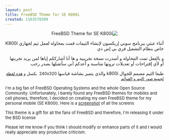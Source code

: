 ```yaml
---
layout: post
title: FreeBSD Theme for SE K800i
created: 1163578309
---
```

<p align="center" dir="rtl"><img alt="FreeBSD Theme for SE K800i" src="http://yousef.raffah.com/drupalfiles/images/k800i_freebsd2_theme_screenie.png" /><br />
</p>
<p dir="rtl">أثناء عبثي ببرنامج سوني إريكسون لإنشاء الثيمات قمت بمحاولة لعمل ثيم لجهازي K800i  خاص بنظام التشغيل فري بي إس دي</p>
<p dir="rtl">و بالفعل تمت المحاولة و أصدرت نسخة تجريبية و ها أنا أشارككم إياها لمن يريد تجربتها أو لأي إقتراحات أو تعديلات ترونها مناسبة و أعدكم أني سأتقبلها بصدر رحب</p>
<p dir="rtl">طبعا الثيم مصمم للجوال k800i والذي يتميز بشاشة قياسها <font size="-1">240x320&nbsp; بكسل و <a href="http://yousef.raffah.com/drupalfiles/images/k800i_freebsd2_theme-500.jpg">هذه لقطة لجميع صور الثيم و القوائم</a><br />
</font></p>
<p align="left" dir="ltr"><font size="-1">I'm a big fan of FreeBSD Operating Systems and the whole Open Source Community. Unfortunately, I barely found any FreeBSD themes for mobiles and cell phones, therefore, I decided on creating my own FreeBSD theme for my personal mobile (SE K800i). Here is a <a href="http://yousef.raffah.com/drupalfiles/images/k800i_freebsd2_theme-500.jpg">screenshot</a> of all the screens<br />
</font></p>
<p align="left" dir="ltr"><font size="-1">This theme is a gift for all the fans of FreeBSD and therefore, I'm releasing it under the BSD license</font></p>
<p align="left" dir="ltr"><font size="-1">Please let me know if you think I should modify or enhance parts of it and I would really appreciate any productive criticism.<br />
</font></p>
